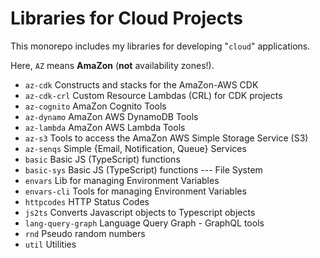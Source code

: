 # Libraries for Cloud Projects

This monorepo includes my libraries for developing "`cloud`" applications.

Here, `AZ` means **AmaZon** (**not** availability zones!).

- `az-cdk` Constructs and stacks for the AmaZon-AWS CDK
- `az-cdk-crl` Custom Resource Lambdas (CRL) for CDK projects
- `az-cognito` AmaZon Cognito Tools
- `az-dynamo` AmaZon AWS DynamoDB Tools
- `az-lambda` AmaZon AWS Lambda Tools
- `az-s3` Tools to access the AmaZon AWS Simple Storage Service (S3)
- `az-senqs` Simple {Email, Notification, Queue} Services
- `basic` Basic JS (TypeScript) functions
- `basic-sys` Basic JS (TypeScript) functions --- File System
- `envars` Lib for managing Environment Variables
- `envars-cli` Tools for managing Environment Variables
- `httpcodes` HTTP Status Codes
- `js2ts` Converts Javascript objects to Typescript objects
- `lang-query-graph` Language Query Graph - GraphQL tools
- `rnd` Pseudo random numbers
- `util` Utilities
